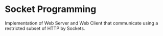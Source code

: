 # Socket Programming

Implementation of Web Server and Web Client that communicate using a restricted subset of HTTP by Sockets.